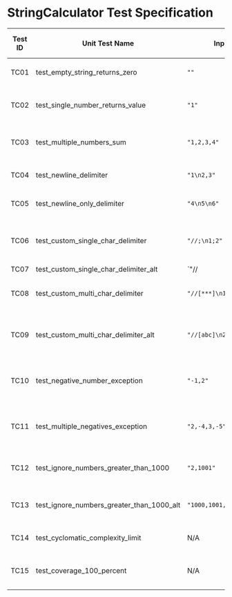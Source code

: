 # StringCalculator Test Specification

| Test ID | Unit Test Name                          | Input                   | Expected Output / Exception         | Notes (Description)                                 |
|--------|------------------------------------------|-------------------------|-------------------------------------|-----------------------------------------------------|
| TC01   | test_empty_string_returns_zero           | `""`                    | `0`                                 | Returns 0 for empty string input                    |
| TC02   | test_single_number_returns_value         | `"1"`                   | `1`                                 | Returns the number itself for single input          |
| TC03   | test_multiple_numbers_sum                | `"1,2,3,4"`             | `10`                                | Sums unknown amount of numbers                      |
| TC04   | test_newline_delimiter                   | `"1\n2,3"`              | `6`                                 | Supports new line as delimiter                      |
| TC05   | test_newline_only_delimiter              | `"4\n5\n6"`             | `15`                                | Supports only new line as delimiter                 |
| TC06   | test_custom_single_char_delimiter        | `"//;\n1;2"`            | `3`                                 | Supports custom single character delimiter          |
| TC07   | test_custom_single_char_delimiter_alt    | `"//|\n4|5|6"`          | `15`                                | Supports another custom single character delimiter  |
| TC08   | test_custom_multi_char_delimiter         | `"//[***]\n1***2***3"`  | `6`                                 | Supports custom delimiter of any length             |
| TC09   | test_custom_multi_char_delimiter_alt     | `"//[abc]\n2abc3abc4"` | `9`                                 | Supports another custom delimiter of any length     |
| TC10   | test_negative_number_exception           | `"-1,2"`                | Exception: "negatives not allowed: -1" | Throws exception for negative number input      |
| TC11   | test_multiple_negatives_exception        | `"2,-4,3,-5"`           | Exception: "negatives not allowed: -4,-5" | Throws exception listing all negative numbers |
| TC12   | test_ignore_numbers_greater_than_1000    | `"2,1001"`              | `2`                                 | Ignores numbers greater than 1000                   |
| TC13   | test_ignore_numbers_greater_than_1000_alt| `"1000,1001,2"`         | `1002`                              | Ignores numbers greater than 1000                   |
| TC14   | test_cyclomatic_complexity_limit         | N/A                     | N/A                                 | Ensures CCN per function ≤ 3                        |
| TC15   | test_coverage_100_percent                | N/A                     | N/A                                 | Ensures 100% line and branch coverage               |
